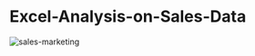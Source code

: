 # Excel-Analysis-on-Sales-Data

![sales-marketing](https://user-images.githubusercontent.com/100701309/197443392-aec01569-7649-4209-9a57-981e1da048d0.jpg)
